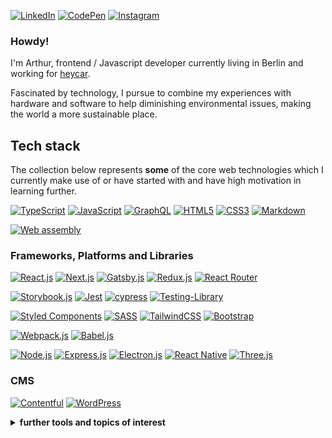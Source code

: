 

[![LinkedIn](https://img.shields.io/badge/linkedin-%230077B5.svg?style=for-the-badge&logo=linkedin&logoColor=white)](https://www.linkedin.com/in/arthurboss/)
[![CodePen](https://img.shields.io/badge/Codepen-000000?style=for-the-badge&logo=codepen&logoColor=white)](https://codepen.io/arthurboss)
[![Instagram](https://img.shields.io/badge/Instagram-E4405F?style=for-the-badge&logo=instagram&logoColor=white)](https://www.instagram.com/arthurboss_)

### Howdy!

I'm Arthur, frontend / Javascript developer currently living in Berlin and working for [heycar](https://hey.car/).

Fascinated by technology, I pursue to combine my experiences with hardware and software to help diminishing environmental issues, making the world a more sustainable place.

## Tech stack

The collection below represents **some** of the core web technologies which I currently make use of or have started with and have high motivation in learning further.

[![TypeScript](https://img.shields.io/badge/typescript-%23007ACC.svg?style=for-the-badge&logo=typescript&logoColor=white)](https://www.typescriptlang.org/)
[![JavaScript](https://img.shields.io/badge/javascript-%23323330.svg?style=for-the-badge&logo=javascript&logoColor=%23F7DF1E)](https://www.ecma-international.org/publications-and-standards/standards/ecma-262/)
[![GraphQL](https://img.shields.io/badge/-GraphQL-A00098?style=for-the-badge&logo=graphql)](https://graphql.org/)
[![HTML5](https://img.shields.io/badge/html5-%23E34F26.svg?style=for-the-badge&logo=html5&logoColor=white)](https://html.spec.whatwg.org/)
[![CSS3](https://img.shields.io/badge/css3-%231572B6.svg?style=for-the-badge&logo=css3&logoColor=white)](https://www.w3.org/TR/CSS/#css)
[![Markdown](https://img.shields.io/badge/markdown-%23000000.svg?style=for-the-badge&logo=markdown&logoColor=white)](https://daringfireball.net/projects/markdown/)

[![Web assembly](https://img.shields.io/badge/-Web%20Assembly-black?style=for-the-badge&logo=appveyor)](https://webassembly.org/)

### Frameworks, Platforms and Libraries
[![React.js](https://img.shields.io/badge/react-%2320232a.svg?style=for-the-badge&logo=react&logoColor=%2361DAFB)](https://reactjs.org/)
[![Next.js](https://img.shields.io/badge/Next-black?style=for-the-badge&logo=next.js&logoColor=white)](https://nextjs.org/)
[![Gatsby.js](https://img.shields.io/badge/Gatsby-%23663399.svg?style=for-the-badge&logo=gatsby&logoColor=white)](https://www.gatsbyjs.com/)
[![Redux.js](https://img.shields.io/badge/redux-%23593d88.svg?style=for-the-badge&logo=redux&logoColor=white)](https://redux.js.org/)
[![React Router](https://img.shields.io/badge/React_Router-CA4245?style=for-the-badge&logo=react-router&logoColor=white)](https://reactrouter.com/)

[![Storybook.js](https://img.shields.io/badge/storybook-FF4785?style=for-the-badge&logo=storybook&logoColor=white)](https://storybook.js.org/)
[![Jest](https://img.shields.io/badge/-jest-%23C21325?style=for-the-badge&logo=jest&logoColor=white)](https://jestjs.io/)
[![cypress](https://img.shields.io/badge/-cypress-%23E5E5E5?style=for-the-badge&logo=cypress&logoColor=058a5e)](https://www.cypress.io/)
[![Testing-Library](https://img.shields.io/badge/-TestingLibrary-%23E33332?style=for-the-badge&logo=testing-library&logoColor=white)](https://testing-library.com/docs/react-testing-library/intro/)

[![Styled Components](https://img.shields.io/badge/styled--components-DB7093?style=for-the-badge&logo=styled-components&logoColor=white)](https://styled-components.com/)
[![SASS](https://img.shields.io/badge/SASS-hotpink.svg?style=for-the-badge&logo=SASS&logoColor=white)](https://sass-lang.com/)
[![TailwindCSS](https://img.shields.io/badge/tailwindcss-%2338B2AC.svg?style=for-the-badge&logo=tailwind-css&logoColor=white)](https://tailwindcss.com/)
[![Bootstrap](https://img.shields.io/badge/bootstrap-%23563D7C.svg?style=for-the-badge&logo=bootstrap&logoColor=white)](https://getbootstrap.com/)

[![Webpack.js](https://img.shields.io/badge/webpack-%238DD6F9.svg?style=for-the-badge&logo=webpack&logoColor=black)](https://webpack.js.org/)
[![Babel.js](https://img.shields.io/badge/Babel-F9DC3e?style=for-the-badge&logo=babel&logoColor=black)](https://babeljs.io/)

[![Node.js](https://img.shields.io/badge/node.js-%2343853D.svg?style=for-the-badge&logo=node.js&logoColor=white)](https://nodejs.org/en/)
[![Express.js](https://img.shields.io/badge/express.js-%23404d59.svg?style=for-the-badge&logo=express&logoColor=%2361DAFB)](https://expressjs.com/)
[![Electron.js](https://img.shields.io/badge/Electron-191970?style=for-the-badge&logo=Electron&logoColor=white)](https://www.electronjs.org/)
[![React Native](https://img.shields.io/badge/react_native-%2320232a.svg?style=for-the-badge&logo=react&logoColor=%2361DAFB)](https://reactnative.dev/)
[![Three.js](https://img.shields.io/badge/threejs-black?style=for-the-badge&logo=three.js&logoColor=white)](https://threejs.org/)

### CMS
[![Contentful](https://img.shields.io/badge/-contentful-%23ffda00?style=for-the-badge&logo=appveyor)](https://www.contentful.com/)
[![WordPress](https://img.shields.io/badge/WordPress-%23117AC9.svg?style=for-the-badge&logo=WordPress&logoColor=white)](https://wordpress.com/)

<details>
  <summary><b>further tools and topics of interest</b></summary>
  
  <br />
  
  - SEO and benchmarking ([Lighthouse](https://developers.google.com/web/tools/lighthouse), ...)
  - code splitting ([Lerna](https://lerna.js.org/), [Yarn workspaces](https://classic.yarnpkg.com/en/docs/workspaces/), ...)
  - [Web Components](https://www.webcomponents.org/)
  - UI frameworks ([Material UI](https://material-ui.com/), [Fluent UI](https://developer.microsoft.com/en-us/fluentui#/), ...)
  
</details>

<!--
**arthurboss/arthurboss** is a ✨ _special_ ✨ repository because its `README.md` (this file) appears on your GitHub profile.

Here are some ideas to get you started:

- 🔭 I’m currently working on ...
- 🌱 I’m currently learning ...
- 👯 I’m looking to collaborate on ...
- 🤔 I’m looking for help with ...
- 💬 Ask me about ...
- 📫 How to reach me: ...
- 😄 Pronouns: ...
- ⚡ Fun fact: ...
-->
